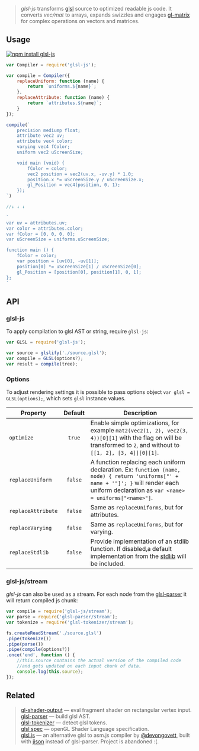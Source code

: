 > _glsl-js_ transforms [glsl](https://www.opengl.org/documentation/glsl/) source to optimized readable js code. It converts _vec/mat_ to arrays, expands swizzles and engages [gl-matrix](https://github.com/toji/gl-matrix) for complex operations on vectors and matrices.

## Usage

[![npm install glsl-js](https://nodei.co/npm/glsl-js.png?mini=true)](https://npmjs.org/package/glsl-js/)

```js
var Compiler = require('glsl-js');

var compile = Compiler({
	replaceUniform: function (name) {
		return `uniforms.${name}`;
	},
	replaceAttribute: function (name) {
		return `attributes.${name}`;
	}
});

compile(`
	precision mediump float;
	attribute vec2 uv;
	attribute vec4 color;
	varying vec4 fColor;
	uniform vec2 uScreenSize;

	void main (void) {
		fColor = color;
		vec2 position = vec2(uv.x, -uv.y) * 1.0;
		position.x *= uScreenSize.y / uScreenSize.x;
		gl_Position = vec4(position, 0, 1);
	});
`)

//↓ ↓ ↓

`
var uv = attributes.uv;
var color = attributes.color;
var fColor = [0, 0, 0, 0];
var uScreenSize = uniforms.uScreenSize;

function main () {
	fColor = color;
	var position = [uv[0], -uv[1]];
	position[0] *= uScreenSize[1] / uScreenSize[0];
	gl_Position = [position[0], position[1], 0, 1];
};
`
```


## API

### glsl-js

To apply compilation to glsl AST or string, require `glsl-js`:

```js
var GLSL = require('glsl-js');

var source = glslify('./source.glsl');
var compile = GLSL(options?);
var result = compile(tree);
```

### Options

To adjust rendering settings it is possible to pass options object `var glsl = GLSL(options);`, which sets `glsl` instance values.

| Property | Default | Description |
|---|:---:|---|
| `optimize` | `true` | Enable simple optimizations, for example `mat2(vec2(1, 2), vec2(3, 4))[0][1]` with the flag on will be transformed to `2`, and without to `[[1, 2], [3, 4]][0][1]`. |
| `replaceUniform` | `false` | A function replacing each uniform declaration. Ex: `function (name, node) { return 'uniforms["' + name + '"]'; }` will render each uniform declaration as `var <name> = uniforms["<name>"]`. |
| `replaceAttribute` | `false` | Same as `replaceUniforms`, but for attributes. |
| `replaceVarying` | `false` | Same as `replaceUniforms`, but for varying. |
| `replaceStdlib` | `false` | Provide implementation of an stdlib function. If disabled,a  default implementation from the [stdlib](/lib/stdlib.js) will be included. |


### glsl-js/stream

_glsl-js_ can also be used as a stream. For each node from the [glsl-parser](http://stack.gl/packages/#stackgl/glsl-parser) it will return compiled js chunk:

```js
var compile = require('glsl-js/stream');
var parse = require('glsl-parser/stream');
var tokenize = require('glsl-tokenizer/stream');

fs.createReadStream('./source.glsl')
.pipe(tokenize())
.pipe(parse())
.pipe(compile(options?))
.once('end', function () {
	//this.source contains the actual version of the compiled code
	//and gets updated on each input chunk of data.
	console.log(this.source);
});
```

## Related

> [gl-shader-output](https://github.com/dfcreative/gl-shader-output) — eval fragment shader on rectangular vertex input.<br/>
> [glsl-parser](http://stack.gl/packages/#stackgl/glsl-parser) — build glsl AST.</br>
> [glsl-tokenizer](http://stack.gl/packages/#stackgl/glsl-tokenizer) — detect glsl tokens.</br>
> [glsl spec](https://www.opengl.org/documentation/glsl/) — openGL Shader Language specification.</br>
> [glsl.js](https://npmjs.org/package/glsl) — an alternative glsl to asm.js compiler by [@devongovett](https://github.com/devongovett), built with [jison](https://npmjs.org/package/jison) instead of glsl-parser. Project is abandoned :(.</br>